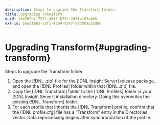 ```yaml
---
description: Steps to upgrade the Transform folder.
title: Upgrading Transform
uuid: 26e567bc-7571-4317-b77c-2631a163a4b5
exl-id: b5e21862-caf1-42e4-9247-c870d7b3180e
---
```

# Upgrading Transform{#upgrading-transform}

Steps to upgrade the Transform folder.

1. Open the [!DNL .zip] file for the [!DNL Insight Server] release package, and open the [!DNL Profiles] folder within that [!DNL .zip] file.
1. Copy the [!DNL Transform] folder to the [!DNL Profiles] folder in your [!DNL Insight Server] installation directory. Doing this overwrites the existing [!DNL Transform] folder.
1. For each profile that inherits the [!DNL Transform] profile, confirm that the [!DNL profile.cfg] file has a “Transform” entry in the Directories vector.
Data reprocessing begins after synchronization of the profile.
